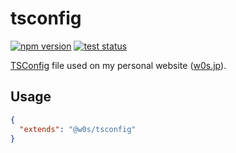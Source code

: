 # tsconfig

[![npm version](https://badge.fury.io/js/%40w0s%2Ftsconfig.svg)](https://www.npmjs.com/package/@w0s/tsconfig)
[![test status](https://github.com/SaekiTominaga/w0s/actions/workflows/typescript-test.yml/badge.svg)](https://github.com/SaekiTominaga/w0s/actions/workflows/typescript-test.yml)

[TSConfig](https://www.typescriptlang.org/tsconfig) file used on my personal website ([w0s.jp](https://github.com/SaekiTominaga/w0s.jp)).

## Usage

```json
{
  "extends": "@w0s/tsconfig"
}
```
